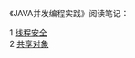 《JAVA并发编程实践》阅读笔记：

   1 [线程安全](src/main/java/com/archer/threadsafety/thread-safety.md) <br/>
   2 [共享对象](src/main/java/com/archer/sharingobjects/sharing-objects.md) <br/>
